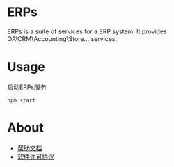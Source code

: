 ERPs
=====

ERPs is a suite of services for a ERP system.
It provides OA\CRM\Accounting\Store... services,

# Usage

启动ERPs服务

```
npm start
```

# About

* [帮助文档](./docs/README.md)
* [软件许可协议](./LICENSE)
